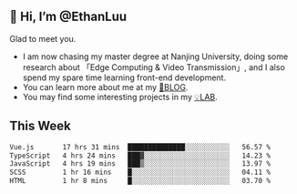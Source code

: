 ## 👋 Hi, I’m @EthanLuu

Glad to meet you.

- I am now chasing my master degree at Nanjing University, doing some research about 「Edge Computing & Video Transmission」, and I also spend my spare time learning front-end development.
- You can learn more about me at my [📝BLOG](https://blog.ethanloo.cn).
- You may find some interesting projects in my [💡LAB](https://lab.ethanloo.cn).

## This Week
<!--START_SECTION:waka-->

```txt
Vue.js       17 hrs 31 mins  ██████████████░░░░░░░░░░░   56.57 %
TypeScript   4 hrs 24 mins   ███▓░░░░░░░░░░░░░░░░░░░░░   14.23 %
JavaScript   4 hrs 19 mins   ███▒░░░░░░░░░░░░░░░░░░░░░   13.97 %
SCSS         1 hr 16 mins    █░░░░░░░░░░░░░░░░░░░░░░░░   04.11 %
HTML         1 hr 8 mins     █░░░░░░░░░░░░░░░░░░░░░░░░   03.70 %
```

<!--END_SECTION:waka-->
